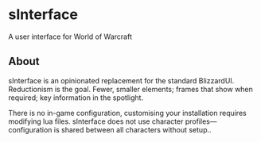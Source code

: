 # sInterface

A user interface for World of Warcraft

## About

sInterface is an opinionated replacement for the standard BlizzardUI. Reductionism is the goal. Fewer, smaller elements; frames that show when required; key information in the spotlight.

There is no in-game configuration, customising your installation requires modifying lua files. sInterface does not use character profiles—configuration is shared between all characters without setup..
